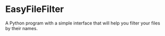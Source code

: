 # EasyFileFilter
A Python program with a simple interface that will help you filter your files by their names.

